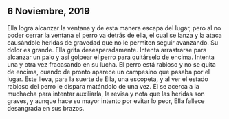 ## 6 Noviembre, 2019 

Ella logra alcanzar la ventana y de esta manera escapa del lugar, pero al no poder cerrar la ventana el perro va detrás de ella, el cual se lanza y la ataca causándole heridas de gravedad que no le permiten seguir avanzando. Su dolor es grande. Ella grita desesperadamente. Intenta arrastrarse para alcanzar un palo y así golpear el perro para quitárselo de encima. Intenta una y otra vez fracasando en su lucha. El perro está rabioso y no se quita de encima, cuando de pronto aparece un campesino que pasaba por el lugar. Este lleva, para la suerte de Ella, una escopeta, y al ver el estado rabioso del perro le dispara matándolo de una vez. Él se acerca a la muchacha para intentar auxiliarla, la revisa y nota que las heridas son graves, y aunque hace su mayor intento por evitar lo peor, Ella fallece desangrada en sus brazos.
